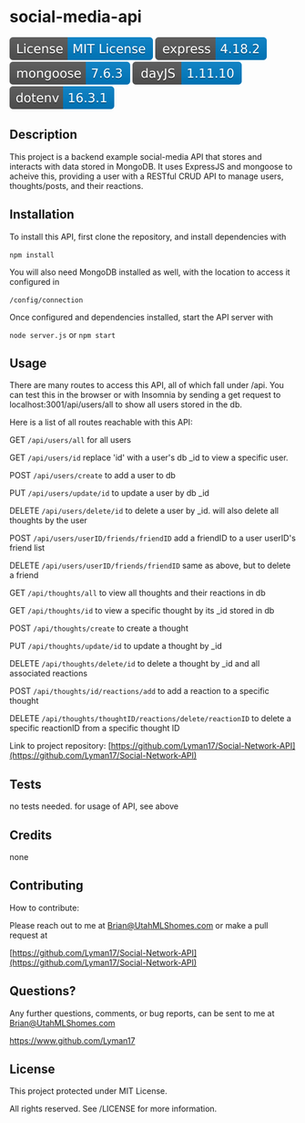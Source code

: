 
# social-media-api
<img src='lib\license.svg'>   <img src='lib\express-4.18.2.svg'> <img src='lib\mongoose-7.6.3.svg'> <img src='lib\dayJS-1.11.10.svg'> <img src='lib\dotenv-16.3.1.svg'>

## Description
This project is a backend example social-media API that stores and interacts with data stored in MongoDB.  It uses ExpressJS and mongoose to acheive this, providing a user with a RESTful CRUD API to manage users, thoughts/posts, and their reactions.

## Installation
To install this API, first clone the repository, and install dependencies with 

`npm install`       

You will also need MongoDB installed as well, with the location to access it configured in

`/config/connection`      

Once configured and dependencies installed, start the API server with  

`node server.js` or `npm start`      

## Usage
There are many routes to access this API, all of which fall under /api.  You can test this in the browser or with Insomnia by sending a get request to localhost:3001/api/users/all to show all users  stored in the db.    

Here is a list of all routes reachable with this API:     

GET `/api/users/all` for all users    

GET `/api/users/id` replace 'id' with a user's db _id to view a specific user.      

POST `/api/users/create` to add a user to db     

PUT `/api/users/update/id` to update a user by db _id      

DELETE `/api/users/delete/id` to delete a user by _id. will also delete all thoughts by the user       

POST `/api/users/userID/friends/friendID` add a friendID to a user userID's friend list     

DELETE `/api/users/userID/friends/friendID` same as above, but to delete a friend

GET `/api/thoughts/all` to view all thoughts and their reactions in db

GET `/api/thoughts/id` to view a specific thought by its _id stored in db

POST `/api/thoughts/create` to create a thought

PUT `/api/thoughts/update/id` to update a thought by _id

DELETE `/api/thoughts/delete/id` to delete a thought by _id and all associated reactions

POST `/api/thoughts/id/reactions/add` to add a reaction to a specific thought

DELETE `/api/thoughts/thoughtID/reactions/delete/reactionID` to delete a specific reactionID from a specific thought ID

Link to project repository: [https://github.com/Lyman17/Social-Network-API](https://github.com/Lyman17/Social-Network-API)

## Tests
no tests needed. for usage of API, see above

## Credits
none

## Contributing
How to contribute:

Please reach out to me at Brian@UtahMLShomes.com or make a pull request at 

[https://github.com/Lyman17/Social-Network-API](https://github.com/Lyman17/Social-Network-API)

## Questions?
Any further questions, comments, or bug reports, can be sent to me at Brian@UtahMLShomes.com

https://www.github.com/Lyman17

## License
This project protected under MIT License.

All rights reserved. See /LICENSE for more information.  
